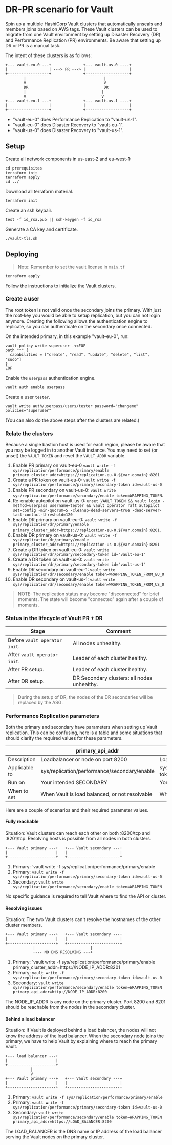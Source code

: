# DR-PR scenario for Vault

Spin up a multiple HashiCorp Vault clusters that automatically unseals and members joins based on AWS tags. These Vault clusters can be used to migrate from one Vault environment by setting up Disaster Recovery (DR) and Performance Replication (PR) environments. Be aware that setting up DR or PR is a manual task.

The intent of these clusters is as follows:

```text
+--- vault-eu-0 ---+              +--- vault-us-0 ----+
|                  | ---> PR ---> |                   |
+------------------+              +-------------------+
        |                                  |
        V                                  V
        DR                                 DR
        |                                 |
        V                                 V
+--- vault-eu-1 ---+              +--- vault-us-1 ----+
|                  |              |                   |
+------------------+              +-------------------+
```

- "vault-eu-0" does Performance Replication to "vault-us-1".
- "vault-eu-0" does Disaster Recovery to "vault-eu-1".
- "vault-us-0" does Disaster Recovery to "vault-us-1".

## Setup

Create all network components in us-east-2 and eu-west-1:

```shell
cd prerequisites
terraform init
terraform apply
cd ../
```

Download all terraform material.

```shell
terraform init
```

Create an ssh keypair.

```shell
test -f id_rsa.pub || ssh-keygen -f id_rsa
```

Generate a CA key and certificate.

```shell
./vault-tls.sh
```

## Deploying

> Note: Remember to set the vault license in `main.tf`

```shell
terraform apply
```

Follow the instructions to initialize the Vault clusters.

### Create a user

The root token is not valid once the secondary joins the primary. With just the root-key you would be able to setup replication, but you can not login anymore. Creating the following allows the authentication engine to replicate, so you can authenticate on the secondary once connected.

On the intended primary, in this example "vault-eu-0", run:

```shell
vault policy write superuser -<<EOF
path "*" {
  capabilities = ["create", "read", "update", "delete", "list", "sudo"]
}
EOF
```

Enable the `userpass` authentication engine.

```shell
vault auth enable userpass
```

Create a user `tester`.

```shell
vault write auth/userpass/users/tester password="changeme" policies="superuser"
```

(You can also do the above steps after the clusters are related.)

### Relate the clusters

Because a single bastion host is used for each region, please be aware that you may be logged in to another Vault instance. You may need to set (or unset) the `VAULT_TOKEN` and reset the `VAULT_ADDR` variable.

1. Enable PR primary on vault-eu-0 `vault write -f sys/replication/performance/primary/enable primary_cluster_addr=https://replication-eu-0.${var.domain}:8201`
2. Create a PR token on vault-eu-0: `vault write -f sys/replication/performance/primary/secondary-token id=vault-us-0`
3. Enable PR secondary on vault-us-0: `vault write sys/replication/performance/secondary/enable token=WRAPPING_TOKEN`.
4. Re-enable autopilot on vault-us-0: `unset VAULT_TOKEN && vault login -method=userpass username=tester && vault operator raft autopilot set-config -min-quorum=5 -cleanup-dead-servers=true -dead-server-last-contact-threshold=120`
5. Enable DR primary on vault-eu-0: `vault write -f sys/replication/dr/primary/enable primary_cluster_addr=https://replication-eu-0.${var.domain}:8201`.
6. Enable DR primary on vault-us-0: `vault write -f sys/replication/dr/primary/enable primary_cluster_addr=https://replication-us-0.${var.domain}:8201`
7. Create a DR token on vault-eu-0: `vault write sys/replication/dr/primary/secondary-token id="vault-eu-1"`
8. Create a DR token on vault-us-0: `vault write sys/replication/dr/primary/secondary-token id="vault-us-1"`
9. Enable DR secondary on vault-eu-1: `vault write sys/replication/dr/secondary/enable token=WRAPPING_TOKEN_FROM_EU_0`
10. Enable DR secondary on vault-us-1: `vault write sys/replication/dr/secondary/enable token=WRAPPING_TOKEN_FROM_US_0`

> NOTE: The replication status may become "disconnected" for brief moments. The state will become "connected" again after a couple of moments.

### Status in the lifecycle of Vault PR + DR

| Stage                         | Comment                                     |
|-------------------------------|---------------------------------------------|
| Before `vault operator init`. | All nodes unhealthy.                        |
| After `vault operator init`.  | Leader of each cluster healthy.             |
| After PR setup.               | Leader of each cluster healthy.             |
| After DR setup.               | DR Secondary clusters: all nodes unhealthy. |

> During the setup of DR, the nodes of the DR secondaries will be replaced by the ASG.

### Performance Replication parameters

Both the primary and secondary have parameters when setting up Vault replication. This can be confusing, here is a table and some situations that should clarify the required values for these parameters.

|               | primary_api_addr                               | primary_cluster_addr                                |
|---------------|------------------------------------------------|-----------------------------------------------------|
| Description   | Loadbalancer or node on port 8200              | Loadbalancer or node on port 8201                   |
| Applicable to | sys/replication/performance/secondary/enable   | sys/replication/performance/primary/secondary-token |
| Run on        | Your intended SECONDARY                        | Your intended PRIMARY                               |
| When to set   | When Vault is load balanced, or not resolvable | When Vault is load balanced, or not resolvable      |

Here are a couple of scenarios and their required parameter values.

#### Fully reachable

Situation: Vault clusters can reach each other on both :8200/tcp and :8201/tcp. Resolving hosts is possible from all nodes in both clusters.

```text
+--- Vault primary ---+   +--- Vault secondary ---+
|                     |   |                       |
+---------------------+   +-----------------------+
```

1. Primary: `vault write -f sys/replication/performance/primary/enable
2. Primary: `vault write -f sys/replication/performance/primary/secondary-token id=vault-us-0`
3. Secondary: `vault write sys/replication/performance/secondary/enable token=WRAPPING_TOKEN`

No specific guidance is required to tell Vault where to find the API or cluster.

#### Resolving issues

Situation: The two Vault clusters can't resolve the hostnames of the other cluster members.

```text
+--- Vault primary ---+   +--- Vault secondary ---+
|                     |   |                       |
+---------------------+   +-----------------------+
            |                        |
            +--- NO DNS RESOLVING ---+
```

1. Primary: `vault write -f sys/replication/performance/primary/enable primary_cluster_addr=https://NODE_IP_ADDR:8201
2. Primary: `vault write -f sys/replication/performance/primary/secondary-token id=vault-us-0`
3. Secondary: `vault write sys/replication/performance/secondary/enable token=WRAPPING_TOKEN primary_api_addr=http://NODE_IP_ADDR:8200`

The NODE_IP_ADDR is any node on the primary cluster. Port 8200 and 8201 should be reachable from the nodes in the secondary cluster.

#### Behind a load balancer

Situation: If Vault is deployed behind a load balancer, the nodes will not know the address of the load balancer. When the secondary node joins the primary, we have to help Vault by explaining where to reach the primary Vault.

```text
+--- load balancer ---+
|                     |
+---------------------+
           |
           V
+--- Vault primary ---+   +--- Vault secondary ---+
|                     |   |                       |
+---------------------+   +-----------------------+
```

1. Primary: `vault write -f sys/replication/performance/primary/enable`
2. Primary: `vault write -f sys/replication/performance/primary/secondary-token id=vault-us-0`
3. Secondary: `vault write sys/replication/performance/secondary/enable token=WRAPPING_TOKEN primary_api_addr=https://LOAD_BALANCER:8200`

The LOAD_BALANCER is the DNS name or IP address of the load balancer serving the Vault nodes on the primary cluster.
